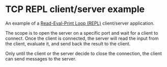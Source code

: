 # TCP REPL client/server example

An example of a
[Read-Eval-Print Loop (REPL)](https://en.wikipedia.org/wiki/Read%E2%80%93eval%E2%80%93print_loop)
client/server application.

The scope is to open the server on a specific port and wait for a client to
connect. Once the client is connected, the server will read the input from the
client, evaluate it, and send back the result to the client.

Only until the client or the server decide to close the connection, the client
can send messages to the server.
